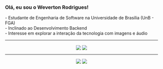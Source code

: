 <h3>Olá, eu sou o Weverton Rodrigues!</h3>
<p>
  - Estudante de Engenharia de Software na Universidade de Brasília (UnB - FGA)<br>
  - Inclinado ao Desenvolvimento Backend<br>
  - Interesse em explorar a interação da tecnologia com imagens e áudio
</p>

---

<div align="center">
  <img align="center" width="auto" src ="https://github-readme-stats.vercel.app/api?username=SrFokse&hide_title=true&show_icons=true&count_private=true&theme=date_night&hide_border=true&bg_color=00000000"> 
  <img align="center" width="auto" src ="https://github-readme-stats.vercel.app/api/top-langs/?username=SrFokse&layout=compact&hide_border=true&hide=html,css,javascript&theme=date_night&bg_color=00000000">
</div>

---

<div align="center"> 
  <a href="https://instagram.com/mrveveto_o" target="_blank"><img src="https://img.shields.io/badge/-Instagram-%23E4405F?style=for-the-badge&logo=instagram&logoColor=white" target="_blank"></a>
  <a href ="mailto:mr.weverton1226@gmail.com" target="_blank"><img src="https://img.shields.io/badge/-Gmail-%23333?style=for-the-badge&logo=gmail&logoColor=white" target="_blank"></a>
</div>

